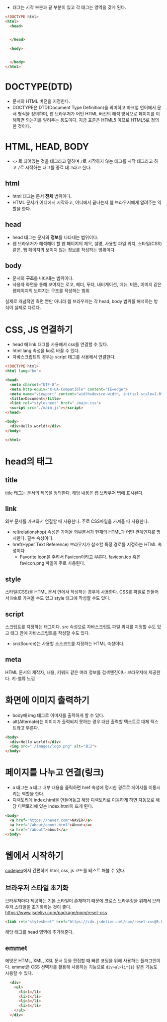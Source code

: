 - 태그는 시작 부분과 끝 부분이 있고 각 태그는 영역을 갖게 된다.
```html
<!DOCTYPE html>
<html>
  <head>


  </head>

  <body>

    
  </body>
</html>
```
# DOCTYPE(DTD)
- 문서의 HTML 버전을 지정한다. 
- DOCTYPE은 DTD(Document Type Definition)을 의미하고 마크업 언어에서 문서 형식을 정의하며, 웹 브라우저가 어떤 HTML 버전의 해석 방식으로 페이지를 이해하면 되는지를 알려주는 용도이다.  지금 표준은 HTML5 이므로 HTML5로 정의한 것이다. 

# HTML, HEAD, BODY
- `<>` 로 되어있는 것을 태그라고 말하며 `/`로 시작하지 않는 태그를 시작 태그라고 하고 `/`로 시작하는 태그를 종료 태그라고 한다.
## html
- html 태그는 문서 **전체** 범위이다.
- HTML 문서가 어디에서 시작하고, 어디에서 끝나는지 웹 브라우저에게 알려주는 역할을 한다.

## head
- head 태그는 문서의 **정보**를 나타내는 범위이다.
- 웹 브라우저가 해석해야 할 웹 페이지의 제목, 설명, 사용할 파일 위치, 스타일(CSS) 같은, 웹 페이지의 보이지 않는 정보를 작성하는 범위이다.

## body
- 문서의 **구조**를 나타내는 범위이다.
- 사용자 화면을 통해 보여지는 로고, 헤더, 푸터, 내비게이션, 메뉴, 버튼, 이미지 같은 웹페이지의 보여지는 구조를 작성하는 범위

실제로 개념적인 측면 뿐만 아니라 웹 브라우저는 각 head, body 범위를 해석하는 방식이 실제로 다르다.

# CSS, JS 연결하기
- head 에 link 태그를 사용해서 css를 연결할 수 있다.
- html lang 속성을 ko로 바꿀 수 있다.
- 자바스크립트의 경우는 script 태그를 사용해서 연결한다.
```html
<!DOCTYPE html>
<html lang="ko">

<head>
  <meta charset="UTF-8">
  <meta http-equiv="X-UA-Compatible" content="IE=edge">
  <meta name="viewport" content="width=device-width, initial-scale=1.0">
  <title>Document</title>
  <link rel="stylesheet" href="./main.css">
  <script src="./main.js"></script>
</head>

<body>
  <div>Hello world!</div>
</body>

</html>
```

# head의 태그
## title
title 태그는 문서의 제목을 정의한다. 해당 내용은 웹 브라우저 탭에 표시된다.
## link
외부 문서를 가져와서 연결할 때 사용한다. 주로 CSS파일을 가져올 때 사용한다. 
- rel(relationshop) 속성은 가져올 외부문서가 현재의 HTML과 어떤 관계인지를 명시한다. 필수 속성이다.
- href(Hyper Text Reference) 브라우저가 참조할 특정 경로를 지정하는 HTML 속성이다. 
	- Favorite Icon을 주려서 Favicon이라고 부른다. favicon.ico 혹은 favicon.png 파일이 주로 사용된다. 
## style
스타일(CSS)을 HTML 문서 안에서 작성하는 경우에 사용한다. CSS를 파일로 만들어서 link로 가져올 수도 있고 style 태그에 작성할 수도 있다.
## script
스크립트를 지정하는 태그이다. src 속성으로 자바스크립트 파일 위치를 지정할 수도 있고 태그 안에 자바스크립트를 작성할 수도 있다. 
- src(Source)는 사용할 소스코드를 지정하는 HTML 속성이다.
## meta
HTML 문서의 제작자, 내용, 키워드 같은 여러 정보를 검색엔진이나 브라우저에 제공한다. 키-밸류 느낌 

# 화면에 이미지 출력하기
- body에 img 태그로 이미지를 출력하게 할 수 있다.
- alt(Alternate)는 이미지가 출력되지 못하는 경우 대신 출력할 텍스트로 대체 텍스트라고 부른다.
```html
<body>
  <div>Hello world!</div>
  <img src="./images/logo.png" alt="로고">
</body>
```

# 페이지를 나누고 연결(링크)
- a 태그는 a 태그 내부 내용을 클릭하면 href 속성에 명시한 경로로 페이지를 이동시키는 역할을 한다.
- 디렉토리에 index.html을 만들어놓고 해당 디렉토리로 이동하게 하면 자동으로 해당 디렉토리에 있는 index.html이 뜨게 된다.
```html
<body>
  <a href="https://naver.com">NAVER</a>
  <a href="/about/about.html">About</a>
  <a href="/about">about</a>
</body>
```

# 웹에서 시작하기
[codepen](https://codepen.io/)에서 간편하게 html, css, js 코드를 테스트 해볼 수 있다. 

## 브라우저 스타일 초기화
브라우저마다 제공하는 기본 스타일이 존재하기 때문에 크로스 브라우징을 위해서 브라우저 스타일을 초기화하는 것이 좋다.
https://www.jsdelivr.com/package/npm/reset-css
```html
<link rel="stylesheet" href="https://cdn.jsdelivr.net/npm/reset-css@5.0.1/reset.min.css">
```
해당 태그를 head 영역에 추가해준다.

## emmet
에밋은 HTML, XML, XSL 문서 등을 편집할 때 빠른 코딩을 위해 사용하는 플러그인이다. 
emmet은 CSS 선택자를 활용해 사용하는 기능으로 
`div>ul>li*{$}` 같은 기능도 사용할 수 있다.
```html
  <div>
    <ul>
      <li>1</li>
      <li>2</li>
      <li>3</li>
      <li>4</li>
    </ul>
  </div>
```